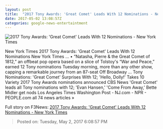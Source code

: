 ```yaml
---
layout: post
title:  "2017 Tony Awards: 'Great Comet' Leads With 12 Nominations - New York Times"
date: 2017-05-02 13:08:57Z
categories: google-news-entertaintment
---
```


![2017 Tony Awards: 'Great Comet' Leads With 12 Nominations - New York Times](https://static01.nyt.com/images/2017/05/03/arts/03TONYNOMJOSH/03TONYNOMJOSH-facebookJumbo.jpg)

New York Times 2017 Tony Awards: 'Great Comet' Leads With 12 Nominations New York Times ... • “Natasha, Pierre & the Great Comet of 1812,” an offbeat pop opera based on a slice of Tolstoy's “War and Peace,” earned 12 Tony nominations Tuesday morning, more than any other show, capping a remarkable journey from an 87-seat Off Broadway ... Tony Nominations: 'Great Comet' Surprises With 12; 'Hello, Dolly!' Takes 10 Variety 2017 Tony Awards nominations announced CBS News 'Great Comet' leads all Tony nominations with 12; 'Evan Hansen,' 'Come From Away,' Bette Midler get nods Los Angeles Times Washington Post - NJ.com - NPR - PEOPLE.com all 74 news articles »


Full story on F3News: [2017 Tony Awards: 'Great Comet' Leads With 12 Nominations - New York Times](http://www.f3nws.com/n/WCqh4D)

> Posted on: Tuesday, May 2, 2017 6:08:57 PM
